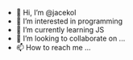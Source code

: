 - 👋 Hi, I’m @jacekol
- 👀 I’m interested in programming
- 🌱 I’m currently learning JS
- 💞️ I’m looking to collaborate on ...
- 📫 How to reach me ...

<!---
jacekol/jacekol is a ✨ special ✨ repository because its `README.md` (this file) appears on your GitHub profile.
You can click the Preview link to take a look at your changes.
--->
